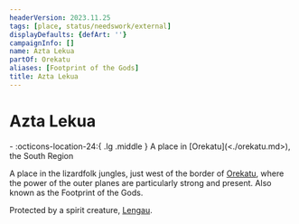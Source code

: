 ```yaml
---
headerVersion: 2023.11.25
tags: [place, status/needswork/external]
displayDefaults: {defArt: ''}
campaignInfo: []
name: Azta Lekua
partOf: Orekatu
aliases: [Footprint of the Gods]
title: Azta Lekua
---
```

# Azta Lekua
<div class="grid cards ext-narrow-margin ext-one-column" markdown>
-    :octicons-location-24:{ .lg .middle } A place in [Orekatu](<./orekatu.md>), the South Region  
</div>




A place in the lizardfolk jungles, just west of the border of [Orekatu](<./orekatu.md>), where the power of the outer planes are particularly strong and present. Also known as the Footprint of the Gods. 

Protected by a spirit creature, [Lengau](<../../people/other-nonhumans/lengau.md>).

